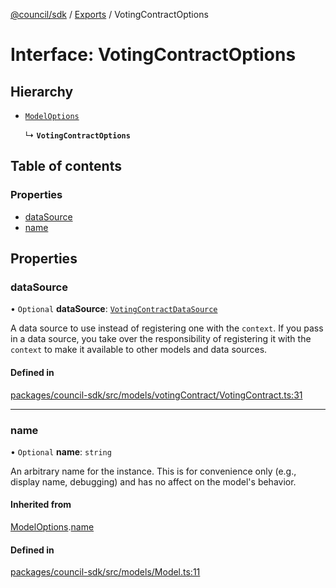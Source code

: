 [@council/sdk](../README.md) / [Exports](../modules.md) / VotingContractOptions

# Interface: VotingContractOptions

## Hierarchy

- [`ModelOptions`](ModelOptions.md)

  ↳ **`VotingContractOptions`**

## Table of contents

### Properties

- [dataSource](VotingContractOptions.md#datasource)
- [name](VotingContractOptions.md#name)

## Properties

### dataSource

• `Optional` **dataSource**: [`VotingContractDataSource`](VotingContractDataSource.md)

A data source to use instead of registering one with the `context`. If you
pass in a data source, you take over the responsibility of registering it
with the `context` to make it available to other models and data sources.

#### Defined in

[packages/council-sdk/src/models/votingContract/VotingContract.ts:31](https://github.com/element-fi/council-monorepo/blob/8fd0879/packages/council-sdk/src/models/votingContract/VotingContract.ts#L31)

___

### name

• `Optional` **name**: `string`

An arbitrary name for the instance. This is for convenience only (e.g.,
display name, debugging) and has no affect on the model's behavior.

#### Inherited from

[ModelOptions](ModelOptions.md).[name](ModelOptions.md#name)

#### Defined in

[packages/council-sdk/src/models/Model.ts:11](https://github.com/element-fi/council-monorepo/blob/8fd0879/packages/council-sdk/src/models/Model.ts#L11)
